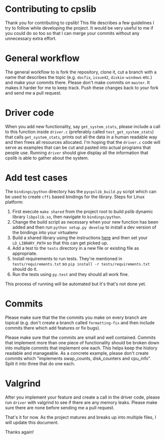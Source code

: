 # Contributing to cpslib

Thank you for contributing to cpslib! This file describes a few
guidelines I try to follow while developing the project. It would be
very useful to me if you could do so too so that I can merge your
commits without any unnecessary extra effort.

# General workflow

The general workflow to is fork the repository, clone it, cut a branch
with a name that describes the topic (e.g. `docfix`, `issue42`,
`diskio-windows` etc.) and make your commits there. Please don't make
commits on `master`. It makes it harder for me to keep track. Push
these changes back to your fork and send me a pull request.

# Driver code

When you add new functionality, say `get_system_stats`, please include
a call to this function inside `driver.c` (preferably called
`test_get_system_stats`) that calls `get_system_stats`, prints out all
the data in a human readable way and then frees all resources
allocated. I'm hoping that the `driver.c` code will serve as examples
that can be cut and pasted into actual programs that people
use. Running `driver` should give display all the information that
cpslib is able to gather about the system.

# Add test cases

The `bindings/python` directory has the `pycpslib_build.py` script
which can be used to create `cffi` based bindings for the
library. Steps for Linux platform:

1. First execute `make shared` from the project root to build pslib
   dynamic library `libpslib.so`, then navigate to `bindings/python`.
1. Change the build script as necessary when your new function has
   been added and then run `python setup.py develop` to install a dev
   version of the bindings into your virtualenv
1. Build a shared library using the instructions
   [here](https://github.com/nibrahim/cpslib/issues/20) and then set
   your `LD_LIBRARY_PATH` so that this can get picked up.
1. Add a test to the `tests` directory in a new file or existing file
   as appropriate.
1. Install requirements to run tests. They're mentioned in
   `tests/requirements.txt` so `pip install -r tests/requirements.txt`
   should do it.
1. Run the tests using `py.test` and they should all work fine.

This process of running will be automated but it's that's not done yet.
   
# Commits

Please make sure that the the commits you make on every branch are
topical (e.g. don't create a branch called `formatting-fix` and then
include commits there which add features or fix bugs).

Please make sure that the commits are small and well
contained. Commits that implement more than one piece of functionality
should be broken down into multiple commits that implement one
each. This helps keep the history readable and manageable. As a
concrete example, please don't create commits which "implements
swap_counts, disk_counters and cpu_info". Split it into three that do
one each.

# Valgrind

After you implement your feature and create a call in the driver code,
please run `driver` with valgrind to see if there are any memory
leaks. Please make sure there are none before sending me a pull
request.

That's it for now. As the project matures and breaks up into multiple
files, I will update this document.

Thanks again!

